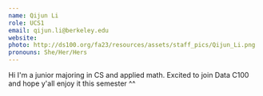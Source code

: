 ```yaml
---
name: Qijun Li
role: UCS1
email: qijun.li@berkeley.edu
website: 
photo: http://ds100.org/fa23/resources/assets/staff_pics/Qijun_Li.png
pronouns: She/Her/Hers
---
```

Hi I'm a junior majoring in CS and applied math. Excited to join Data C100 and hope y'all enjoy it this semester ^^
